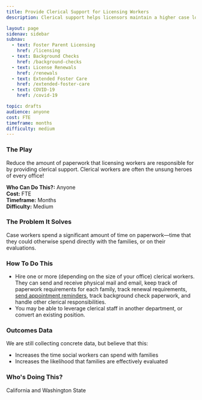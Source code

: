 ```yaml
---
title: Provide Clerical Support for Licensing Workers
description: Clerical support helps licensors maintain a higher case load with greater family satisfaction.

layout: page
sidenav: sidebar
subnav:
  - text: Foster Parent Licensing
    href: /licensing
  - text: Background Checks
    href: /background-checks
  - text: License Renewals
    href: /renewals
  - text: Extended Foster Care
    href: /extended-foster-care
  - text: COVID-19
    href: /covid-19

topic: drafts
audience: anyone
cost: FTE
timeframe: months
difficulty: medium
---
```



### The Play

Reduce the amount of paperwork that licensing workers are responsible for by providing clerical support. Clerical workers are often the unsung heroes of every office!

**Who Can Do This?:**
Anyone<br />
**Cost:**
FTE<br />
**Timeframe:**
Months<br />
**Difficulty:**
Medium<br />

### The Problem It Solves

Case workers spend a significant amount of time on paperwork—time that they could otherwise spend directly with the families, or on their evaluations.

### How To Do This

* Hire one or more (depending on the size of your office) clerical workers. They can send and receive physical mail and email, keep track of paperwork requirements for each family, track renewal requirements, [send appointment reminders](https://www.childwelfareplaybook.com/playbook/send_appointment_reminders), track background check paperwork, and handle other clerical responsibilities.
* You may be able to leverage clerical staff in another department, or convert an existing position.

### Outcomes Data

We are still collecting concrete data, but believe that this:
* Increases the time social workers can spend with families
* Increases the likelihood that families are effectively evaluated

### Who's Doing This?

California and Washington State